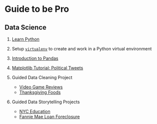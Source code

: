 # Guide to be Pro

## Data Science
1. [Learn Python](https://www.codecademy.com/learn/learn-python)
2. Setup [`virtualenv`](https://virtualenv.pypa.io/en/stable) to create and work in a Python virtual environment
3. [Introduction to Pandas](https://www.datacamp.com/community/tutorials/pandas-tutorial-dataframe-python)
4. [Matplotlib Tutorial: Political Tweets](https://www.dataquest.io/blog/matplotlib-tutorial/)

5. Guided Data Cleaning Project
    * [Video Game Reviews](https://www.dataquest.io/blog/pandas-python-tutorial/)
    * [Thanksgiving Foods](https://www.dataquest.io/blog/pandas-tutorial-python-2/)
6. Guided Data Storytelling Projects
    * [NYC Education](https://www.dataquest.io/blog/data-science-portfolio-project/)
    * [Fannie Mae Loan Foreclosure](https://www.dataquest.io/blog/data-science-portfolio-machine-learning/)